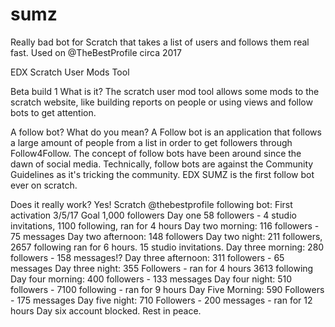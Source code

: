 # sumz
Really bad bot for Scratch that takes a list of users and follows them real fast. Used on @TheBestProfile circa 2017

EDX Scratch User Mods Tool

Beta build 1
What is it?
The scratch user mod tool allows some mods to the scratch website, like building reports on people or using views and follow bots to get attention.

A follow bot? What do you mean?
A Follow bot is an application that follows a large amount of people from a list in order to get followers through Follow4Follow. The concept of follow bots have been around since the dawn of social media. Technically, follow bots are against the Community Guidelines as it's tricking the community.
EDX SUMZ is the first follow bot ever on scratch.

Does it really work?
Yes!
Scratch @thebestprofile following bot:
First activation 3/5/17
Goal 1,000 followers
Day one 58 followers - 4 studio invitations, 1100 following, ran for 4 hours
Day two morning: 116 followers - 75 messages
Day two afternoon: 148 followers
Day two night: 211 followers, 2657 following ran for 6 hours. 15 studio invitations.
Day three morning: 280 followers - 158 messages!?
Day three afternoon: 311 followers - 65 messages
Day three night: 355 Followers - ran for 4 hours 3613 following
Day four morning: 400 followers - 133 messages
Day four night: 510 followers - 7100 following - ran for 9 hours
Day Five Morning: 590 Followers - 175 messages
Day five night: 710 Followers - 200 messages - ran for 12 hours
Day six account blocked. Rest in peace.
